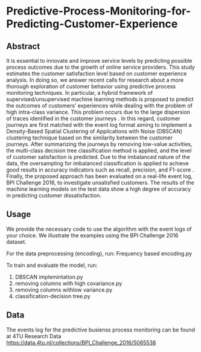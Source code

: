 # Predictive-Process-Monitoring-for-Predicting-Customer-Experience

## Abstract
It is essential to innovate and improve service levels by predicting possible process outcomes due to the growth of online service providers. This study estimates the customer satisfaction level based on customer experience analysis. In doing so, we answer recent calls for research about a more thorough exploration of customer behavior using predictive process monitoring  techniques. In particular, a hybrid framework of supervised/unsupervised machine learning methods is proposed to predict the outcomes of customers’ experiences while dealing with the problem of high intra-class variance. This problem occurs due to the large dispersion of traces identified in the customer journeys . In this regard, customer journeys  are first matched with the event log format aiming to implement a Density-Based Spatial Clustering of Applications with Noise (DBSCAN) clustering technique based on the similarity between the customer journeys. After summarizing the journeys by removing low-value activities, the multi-class decision tree classification method is applied, and the level of customer satisfaction is predicted. Due to the imbalanced nature of the data, the oversampling for imbalanced classification is applied to achieve good results in accuracy indicators such as recall, precision, and F1-score . Finally, the proposed approach has been evaluated on a real-life event log, BPI Challenge 2016, to investigate unsatisfied customers. The results of the machine learning models on the test data show a high degree of accuracy in predicting customer dissatisfaction.

## Usage
We provide the necessary code to use the algorithm with the event logs of your choice. We illustrate the examples using the BPI Challenge 2016 dataset.

For the data preprocessing (encoding), run: Frequency based encoding.py

To train and evaluate the model, run:
1. DBSCAN implemintation.py
2. removing columns with high covariance.py
3. removing columns withlow variance.py
4. classification-decision tree.py

## Data
The events log for the predictive busienss process monitoring can be found at 4TU Research Data
https://data.4tu.nl/collections/BPI_Challenge_2016/5065538

